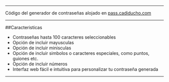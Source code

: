 ***
Código del generador de contraseñas alojado en [pass.cadiducho.com](http://pass.cadiducho.com)
***
##Caracteristicas
* Contraseñas hasta 100 caracteres seleccionables
* Opción de incluir mayusculas
* Opción de incluir minisculas
* Opción de incluir simbolos o caracteres especiales, como puntos, guiones etc.
* Opción de incluir números
* Interfaz web fácil e intuitiva para personalizar tu contraseña generada
***